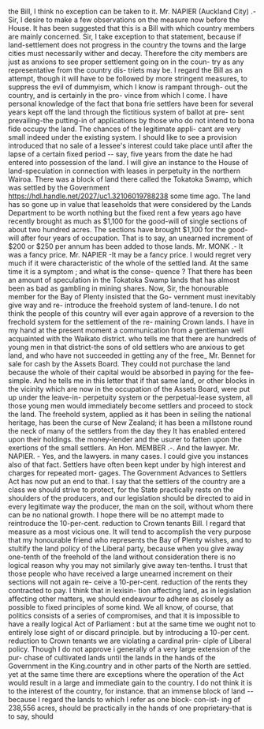 the Bill, I think no exception can be taken to it. Mr. NAPIER (Auckland City) .- Sir, I desire to make a few observations on the measure now before the House. It has been suggested that this is a Bill with which country members are mainly concerned. Sir, I take exception to that statement, because if land-settlement does not progress in the country the towns and the large cities must necessarily wither and decay. Therefore the city members are just as anxions to see proper settlement going on in the coun- try as any representative from the country dis- triets may be. I regard the Bill as an attempt, though it will have to be followed by more stringent measures, to suppress the evil of dummyism, which I know is rampant through- out the country, and is certainly in the pro- vince from which I come. I have personal knowledge of the fact that bona frie settlers have been for several years kept off the land through the fictitious system of ballot at pre- sent prevailing-the putting-in of applications by those who do not intend to bona fide occupy the land. The chances of the legitimate appli- cant are very small indeed under the existing system. I should like to see a provision introduced that no sale of a lessee's interest could take place until after the lapse of a certain fixed period -- say, five years from the date he had entered into possession of the land. I will give an instance to the House of land-speculation in connection with leases in perpetuity in the northern Wairoa. There was a block of land there called the Tokatoka Swamp, which was settled by the Government https://hdl.handle.net/2027/uc1.32106019788238 some time ago. The land has so gone up in value that leaseholds that were considered by the Lands Department to be worth nothing but the fixed rent a few years ago have recently brought as much as $1,100 for the good-will of single sections of about two hundred acres. The sections have brought $1,100 for the good-will after four years of occupation. That is to say, an unearned increment of $200 or $250 per annum has been added to those lands. Mr. MONK .- It was a fancy price. Mr. NAPIER -It may be a fancy price. I would regret very much if it were characteristic of the whole of the settled land. At the same time it is a symptom ; and what is the conse- quence ? That there has been an amount of speculation in the Tokatoka Swamp lands that has almost been as bad as gambling in mining shares. Now, Sir, the honourable member for the Bay of Plenty insisted that the Go- vernment must inevitably give way and re- introduce the freehold system of land-tenure. I do not think the people of this country will ever again approve of a reversion to the frechold system for the settlement of the re- maining Crown lands. I have in my hand at the present moment a communication from a gentleman well acquainted with the Waikato district. who tells me that there are hundreds of young men in that district-the sons of old settlers who are anxious to get land, and who have not succeeded in getting any of the free_ Mr. Bennet for sale for cash by the Assets Board. They could not purchase the land because the whole of their capital would be absorbed in paying for the fee-simple. And he tells me in this letter that if that same land, or other blocks in the vicinity which are now in the occupation of the Assets Board, were put up under the leave-in- perpetuity system or the perpetual-lease system, all those young men would immediately become settlers and proceed to stock the land. The freehold system, applied as it has been in seiling the national heritage, has been the curse of New Zealand; it has been a millstone round the neck of many of the settlers from the day they It has enabled entered upon their holdings. the money-lender and the usurer to fatten upon the exertions of the small settlers. An Hon. MEMBER .-. And the lawyer. Mr. NAPIER. - Yes, and the lawyers. in many cases. I could give you instances also of that fact. Settlers have often been kept under by high interest and charges for repeated mort- gages. The Government Advances to Settlers Act has now put an end to that. I say that the settlers of the country are a class we should strive to protect, for the State practically rests on the shoulders of the producers, and our legislation should be directed to aid in every legitimate way the producer, the man on the soil, without whom there can be no national growth. I hope there will be no attempt made to reintroduce the 10-per-cent. reduction to Crown tenants Bill. I regard that measure as a most vicious one. It will tend to accomplish the very purpose that my honourable friend who represents the Bay of Plenty wishes, and to stultify the land policy of the Liberal party, because when you give away one-tenth of the freehold of the land without consideration there is no logical reason why you may not similarly give away ten-tenths. I trust that those people who have received a large unearned increment on their sections will not again re- ceive a 10-per-cent. reduction of the rents they contracted to pay. I think that in lexisin- tion affecting land, as in legislation affecting other matters, we should endeavour to adhere as closely as possible to fixed principles of some kind. We all know, of course, that politics consists of a series of compromises, and that it is impossible to have a really logical Act of Parliament : but at the same time we ought not to entirely lose sight of or discard principle. but by introducing a 10-per cent. reduction to Crown tenants we are violating a cardinal prin- ciple of Liberal policy. Though I do not approve i generally of a very large extension of the pur- chase of cultivated lands until the lands in the hands of the Government in the King.country and in other parts of the North are settled. yet at the same time there are exceptions where the operation of the Act would result in a large and immediate gain to the country. I do not think it is to the interest of the country, for instance. that an immense block of land -- because I regard the lands to which I refer as one block- con-ist- ing of 238,556 acres, should be practically in the hands of one proprietary-that is to say, should 